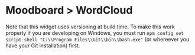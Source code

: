 # Moodboard > WordCloud

Note that this widget uses versioning at build time. To make this work properly if you are developing on Windows, you must run `npm config set script-shell "C:\\Program Files\\Git\\bin\\bash.exe"` (or whereever you have your Git installation) first.
